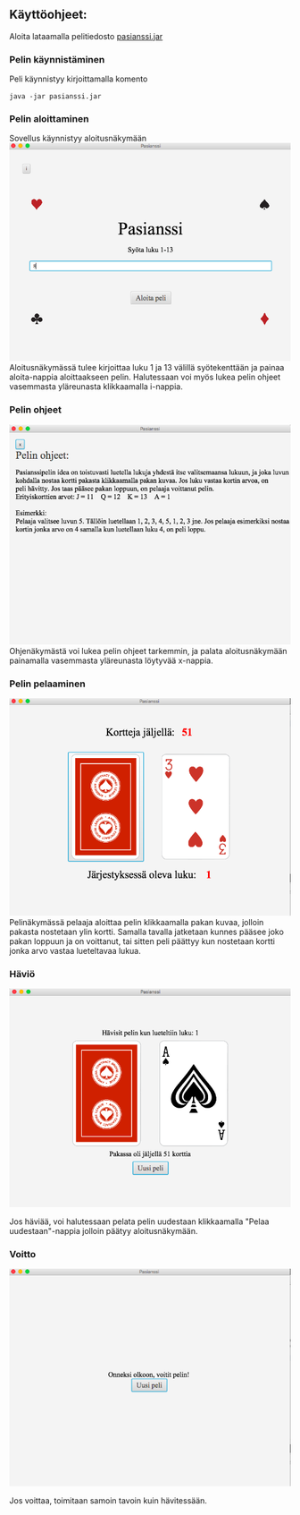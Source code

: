 ## Käyttöohjeet:

Aloita lataamalla pelitiedosto [pasianssi.jar](https://github.com/hagstr/Ohjelmistotekniikka/releases/tag/viikko7)

### Pelin käynnistäminen
Peli käynnistyy kirjoittamalla komento

```
java -jar pasianssi.jar
```

### Pelin aloittaminen
Sovellus käynnistyy aloitusnäkymään
![alt text](https://github.com/hagstr/Ohjelmistotekniikka/blob/master/Dokumentointi/Screen%20Shot%202019-05-04%20at%2022.46.30.png)
Aloitusnäkymässä tulee kirjoittaa luku 1 ja 13 välillä syötekenttään ja painaa aloita-nappia aloittaakseen pelin. Halutessaan voi myös 
lukea pelin ohjeet vasemmasta yläreunasta klikkaamalla i-nappia. 

### Pelin ohjeet
![alt text](https://github.com/hagstr/Ohjelmistotekniikka/blob/master/Dokumentointi/Screen%20Shot%202019-04-26%20at%2012.22.13.png)
Ohjenäkymästä voi lukea pelin ohjeet tarkemmin, ja palata aloitusnäkymään painamalla vasemmasta yläreunasta löytyvää x-nappia.

### Pelin pelaaminen
![alt text](https://github.com/hagstr/Ohjelmistotekniikka/blob/master/Dokumentointi/Screen%20Shot%202019-04-26%20at%2012.22.50.png)
Pelinäkymässä pelaaja aloittaa pelin klikkaamalla pakan kuvaa, jolloin pakasta nostetaan ylin kortti. Samalla tavalla jatketaan kunnes 
pääsee joko pakan loppuun ja on voittanut, tai sitten peli päättyy kun nostetaan kortti jonka arvo vastaa lueteltavaa lukua.

### Häviö
![alt text](https://github.com/hagstr/Ohjelmistotekniikka/blob/master/Dokumentointi/Screen%20Shot%202019-04-26%20at%2012.23.48.png)

Jos häviää, voi halutessaan pelata pelin uudestaan klikkaamalla "Pelaa uudestaan"-nappia jolloin päätyy aloitusnäkymään. 

### Voitto
![alt text](https://github.com/hagstr/Ohjelmistotekniikka/blob/master/Dokumentointi/Screen%20Shot%202019-04-26%20at%2012.28.32.png)

Jos voittaa, toimitaan samoin tavoin kuin hävitessään. 
